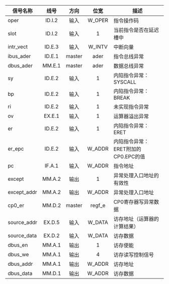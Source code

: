 | 信号名称    |  线号  |  方向  |  位宽  | 描述                                |
| ----------- | :----: | :----: | :----: | ----------------------------------- |
| oper        | ID.I.2 |  输入  | W_OPER | 指令操作码                          |
| slot        | ID.I.2 |  输入  |   1    | 当前指令是否在延迟槽中              |
| intr_vect   | ID.E.3 |  输入  | W_INTV | 中断向量                            |
| ibus_ader   | ID.E.1 | master |  ader  | 指令总线异常                        |
| dbus_ader   | MM.E.1 | master |  ader  | 数据总线异常                        |
| sy          | ID.E.2 |  输入  |   1    | 内陷指令异常：SYSCALL               |
| bp          | ID.E.2 |  输入  |   1    | 内陷指令异常：BREAK                 |
| ri          | ID.E.2 |  输入  |   1    | 未实现指令异常                      |
| ov          | EX.E.1 |  输入  |   1    | 运算器溢出异常                      |
| er          | ID.E.2 |  输入  |   1    | 内陷指令异常：ERET                  |
| er_epc      | ID.E.2 |  输入  | W_ADDR | 内陷指令异常：ERET附加的CP0.EPC的值 |
| pc          | IF.A.1 |  输入  | W_ADDR | 指令地址                            |
| except      | MM.A.2 |  输出  |   1    | 异常处理入口地址的有效性            |
| except_addr | MM.A.2 |  输出  | W_ADDR | 异常处理入口地址                    |
| cp0_er      | MM.D.2 | master | regf_e | CP0寄存器写异常数据                 |
| source_addr | EX.D.5 |  输入  | W_DATA | 访存地址（运算器的计算结果）        |
| source_data | EX.D.2 |  输入  | W_DATA | 访存数据                            |
| dbus_en     | MM.A.1 |  输出  |   1    | 访存使能                            |
| dbus_we     | MM.A.1 |  输出  |   4    | 访存读写控制信号                    |
| dbus_addr   | MM.A.1 |  输出  | W_ADDR | 访存地址                            |
| dbus_data   | MM.D.1 |  输出  | W_ADDR | 访存数据                            |
